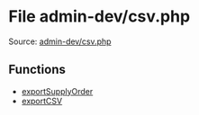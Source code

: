 File admin-dev/csv.php
=========

Source: [admin-dev/csv.php](https://github.com/PrestaShop/PrestaShop/blob/1.5.0.9/admin-dev/csv.php)



Functions
---------

* [exportSupplyOrder](function.exportSupplyOrder.md)
* [exportCSV](function.exportCSV.md)
